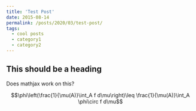 ```yaml
---
title: 'Test Post'
date: 2015-08-14
permalink: /posts/2020/03/test-post/
tags:
  - cool posts
  - category1
  - category2
---
```

## This should be a heading

Does mathjax work on this?

$$\phi\left(\frac{1}{\mu(A)}\int_A f d\mu\right)\leq \frac{1}{\mu(A)}\int_A \phi\circ f d\mu$$